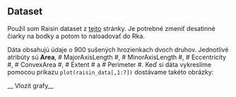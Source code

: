 ## Dataset

Použil som Raisin dataset z [tejto](https://www.muratkoklu.com/datasets/) stránky. Je potrebné zmeniť desatinné čiarky na bodky a potom to naloadovať do Rka.

Dáta obsahujú údaje o 900 sušených hrozienkach dvoch druhov. Jednotlivé atribúty sú **Area**, # MajorAxisLength #, # MinorAxisLength #, # Eccentricity #, # ConvexArea #, # Extent # a # Perimeter #. Keď si dáta vykreslíme pomocou príkazu `plot(raisin_data[,1:7])` dostávame takéto obrázky:

__ Vlozit grafy__

